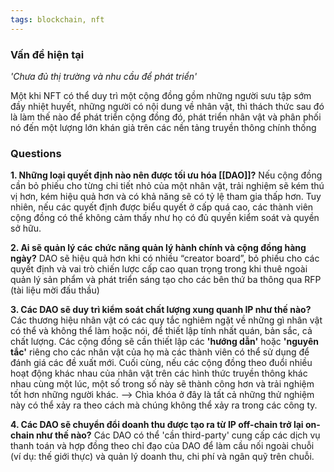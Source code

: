 ```yaml
---
tags: blockchain, nft
---
```


### Vấn đề hiện tại
*'Chưa đủ thị trường và nhu cầu để phát triển'*

Một khi NFT có thể duy trì một cộng đồng gồm những người sưu tập sớm đầy nhiệt huyết, những người có nội dung về nhân vật, thì thách thức sau đó là làm thế nào để phát triển cộng đồng đó, phát triển nhân vật và phân phối nó đến một lượng lớn khán giả trên các nền tảng truyền thông chính thống

### Questions
**1. Những loại quyết định nào nên được tối ưu hóa [[DAO]]?**
Nếu cộng đồng cần bỏ phiếu cho từng chi tiết nhỏ của một nhân vật, trải nghiệm sẽ kém thú vị hơn, kém hiệu quả hơn và có khả năng sẽ có tỷ lệ tham gia thấp hơn. Tuy nhiên, nếu các quyết định được biểu quyết ở cấp quá cao, các thành viên cộng đồng có thể không cảm thấy như họ có đủ quyền kiểm soát và quyền sở hữu.

**2. Ai sẽ quản lý các chức năng quản lý hành chính và cộng đồng hàng ngày?**
DAO sẽ hiệu quả hơn khi có nhiều “creator board”, bỏ phiếu cho các quyết định và vai trò chiến lược cấp cao quan trọng trong khi thuê ngoài quản lý sản phẩm và phát triển sáng tạo cho các bên thứ ba thông qua RFP (tài liệu mời đấu thầu)

**3. Các DAO sẽ duy trì kiểm soát chất lượng xung quanh IP như thế nào?**
Các thương hiệu nhân vật có các quy tắc nghiêm ngặt về những gì nhân vật có thể và không thể làm hoặc nói, để thiết lập tính nhất quán, bản sắc, cả chất lượng. Các cộng đồng sẽ cần thiết lập các **'hướng dẫn'** hoặc **'nguyên tắc'** riêng cho các nhân vật của họ mà các thành viên có thể sử dụng để đánh giá các đề xuất mới. Cuối cùng, nếu các cộng đồng theo đuổi nhiều hoạt động khác nhau của nhân vật trên các hình thức truyền thông khác nhau cùng một lúc, một số trong số này sẽ thành công hơn và trải nghiệm tốt hơn những người khác. --> Chìa khóa ở đây là tất cả những thử nghiệm này có thể xảy ra theo cách mà chúng không thể xảy ra trong các công ty.

**4. Các DAO sẽ chuyển đổi doanh thu được tạo ra từ IP off-chain trở lại on-chain như thế nào?**
Các DAO có thể 'cần third-party' cung cấp các dịch vụ thanh toán và hợp đồng theo chỉ đạo của DAO để làm cầu nối ngoài chuỗi (ví dụ: thế giới thực) và quản lý doanh thu, chi phí và ngân quỹ trên chuỗi.